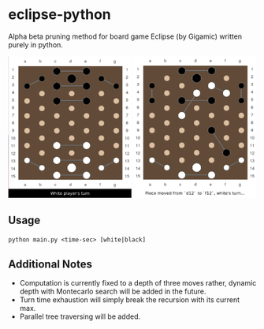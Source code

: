 # eclipse-python
Alpha beta pruning method for board game Eclipse (by Gigamic) written purely in python. 

<p float="left">
    <img src="images/scene1.png" width="250" />
    <img src="images/scene2.png" width="250" />
</p>

## Usage

``python main.py <time-sec> [white|black]``

## Additional Notes

* Computation is currently fixed to a depth of three moves rather, dynamic depth with 
Montecarlo search will be added in the future.
* Turn time exhaustion will simply break the recursion with its current max.
* Parallel tree traversing will be added.
